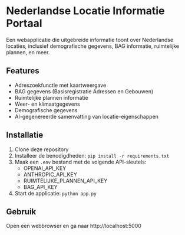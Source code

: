 # Nederlandse Locatie Informatie Portaal

Een webapplicatie die uitgebreide informatie toont over Nederlandse locaties, inclusief demografische gegevens, BAG informatie, ruimtelijke plannen, en meer.

## Features
- Adreszoekfunctie met kaartweergave
- BAG gegevens (Basisregistratie Adressen en Gebouwen)
- Ruimtelijke plannen informatie
- Weer- en klimaatgegevens
- Demografische gegevens
- AI-gegenereerde samenvatting van locatie-eigenschappen

## Installatie
1. Clone deze repository
2. Installeer de benodigdheden: `pip install -r requirements.txt`
3. Maak een `.env` bestand met de volgende API-sleutels:
   - OPENAI_API_KEY
   - ANTHROPIC_API_KEY
   - RUIMTELIJKE_PLANNEN_API_KEY
   - BAG_API_KEY
4. Start de applicatie: `python app.py`

## Gebruik
Open een webbrowser en ga naar http://localhost:5000